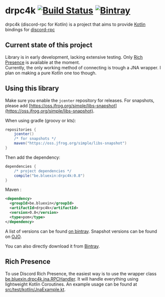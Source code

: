 # drpc4k [![Build Status](https://travis-ci.org/Bluexin/drpc4k.svg?branch=master)](https://travis-ci.org/Bluexin/drpc4k) [ ![Bintray](https://api.bintray.com/packages/bluexin/bluexin/drpc4k/images/download.svg) ](https://bintray.com/bluexin/bluexin/drpc4k/_latestVersion)

drpc4k (discord-rpc for Kotlin) is a project that aims to provide [Kotlin](https://kotlinlang.org) bindings for [discord-rpc](https://github.com/discordapp/discord-rpc)

## Current state of this project

Library is in early development, lacking extensive testing.
Only [Rich Presence](https://discordapp.com/developers/docs/topics/rich-presence) is available at the moment.  
Currently, the only working method of connecting is trough a JNA wrapper.
I plan on making a pure Kotlin one too though.

## Using this library

Make sure you enable the `jcenter` repository for releases.
For snapshots, please add [https://oss.jfrog.org/simple/libs-snapshot](https://oss.jfrog.org/simple/libs-snapshot).

When using gradle (groovy or kts):
```groovy
repositories {
    jcenter()
    /* for snapshots */
	maven("https://oss.jfrog.org/simple/libs-snapshot")
}
```

Then add the dependency:
```groovy
dependencies {
    /* project dependencies */
    compile("be.bluexin:drpc4k:0.8")
}
```
Maven :
```xml
<dependency>
  <groupId>be.bluexin</groupId>
  <artifactId>drpc4k</artifactId>
  <version>0.8</version>
  <type>pom</type>
</dependency>
```
A list of versions can be found [on bintray](https://bintray.com/bluexin/bluexin/drpc4k).
Snapshot versions can be found on [OJO](https://oss.jfrog.org/artifactory/webapp/#/artifacts/browse/tree/General/oss-snapshot-local/be/bluexin/drpc4k).

You can also directly download it from [Bintray](https://bintray.com/bluexin/bluexin/drpc4k/_latestVersion).

## Rich Presence

To use Discord Rich Presence, the easiest way is to use the wrapper class [be.bluexin.drpc4k.jna.RPCHandler](src/main/kotlin/be/bluexin/drpc4k/jna/RPCHandler.kt).
It will handle everything using lightweight Kotlin Coroutines.
An example usage can be found at [src/test/kotlin/JnaExample.kt](src/test/kotlin/JnaExample.kt).
